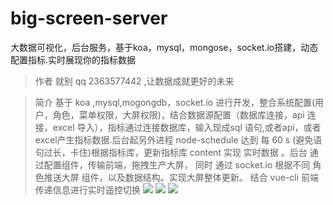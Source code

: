 # big-screen-server
大数据可视化，后台服务，基于koa，mysql，mongose，socket.io搭建，动态配置指标.实时展现你的指标数据

> 作者 就别 qq 2363577442 ,让数据成就更好的未来

> 简介 基于 koa ,mysql,mogongdb，socket.io 进行开发，整合系统配置(用户，角色，菜单权限，大屏权限)，结合数据源配置（数据库连接，api 连接，excel 导入），指标通过连接数据库，输入现成sql 语句,或者api，或者excel产生指标数据.后台起另外进程 node-schedule 达到 每 60 s (避免语句过长，卡住)根据指标库，更新指标库 content 实现 实时数据 。后台 通过配置组件，传输前端，拖拽生产大屏， 同时 通过 socket.io 根据不同 角色推送大屏 组件，以及数据结构。实现大屏整体更新。 结合 vue-cli 前端 传递信息进行实时遥控切换
![](http://shutiaogege.top/image/big/big_s1.png)
![](http://shutiaogege.top/image/big/big_s2.png)
![](http://shutiaogege.top/image/big/big_s3.png)

